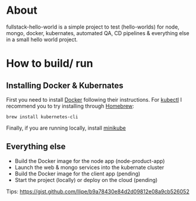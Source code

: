 # About
fullstack-hello-world is a simple project to test (hello-worlds) for node, mongo, docker, kubernates, automated QA, CD pipelines &amp; everything else in a small hello world project.

# How to build/ run

## Installing Docker & Kubernates
First you need to install [Docker](https://docs.docker.com/docker-for-mac/) following their instructions. For [kubectl](https://kubernetes.io/docs/tasks/tools/install-kubectl/) I recommend you to try installing through [Homebrew](https://brew.sh/):
```
brew install kubernetes-cli
```
Finally, if you are running locally, install [minikube](https://kubernetes.io/docs/tasks/tools/install-minikube/) 

## Everything else
* Build the Docker image for the node app (node-product-app)
* Launch the web & mongo services into the kubernate cluster
* Build the Docker image for the client app (pending)
* Start the project (locally) or deploy on the cloud (pending)

Tips: https://gist.github.com/llipe/b9a78430e84d2d09812e08a9cb526052
